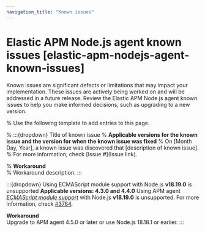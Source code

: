 ```yaml
---
navigation_title: "Known issues"
---
```


# Elastic APM Node.js agent known issues [elastic-apm-nodejs-agent-known-issues]
Known issues are significant defects or limitations that may impact your implementation. These issues are actively being worked on and will be addressed in a future release. Review the Elastic APM Node.js agent known issues to help you make informed decisions, such as upgrading to a new version.

% Use the following template to add entries to this page.

% :::{dropdown} Title of known issue
% **Applicable versions for the known issue and the version for when the known issue was fixed**
% On [Month Day, Year], a known issue was discovered that [description of known issue].
% For more information, check [Issue #](Issue link).

% **Workaround**<br> 
% Workaround description.
:::

:::{dropdown} Using ECMAScript module support with Node.js **v18.19.0** is unsupported 
**Applicable versions: 4.3.0 and 4.4.0**
Using APM agent [*ECMAScript module support*](/reference/esm.md) with Node.js **v18.19.0** is unsupported.
For more information, check [#3784](https://github.com/elastic/apm-agent-nodejs/issues/3784).

**Workaround**<br> 
Upgrade to APM agent 4.5.0 or later or use Node.js 18.18.1 or earlier.
:::